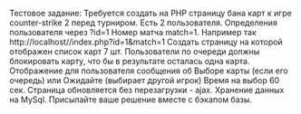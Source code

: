 Тестовое задание:
Требуется создать на PHP страницу бана карт к игре counter-strike 2 перед турниром.
Есть 2 пользователя.
Определения пользователя через ?id=1
Номер матча match=1.
Например так http://localhost//index.php?id=1&match=1
Создать страницу на которой отображен список карт 7 шт.
Пользователи по очереди должны блокировать карту, что бы в результате осталась одна
карта.
Отображение для пользователя сообщения об Выборе карты (если его очередь) или
Ожидайте (выбирает другой игрок)
Время на выбор 60 сек.
Страница обновляется без перезагрузки - ajax.
Хранение данных на MySql.
Присылайте ваше решение вместе с бэкапом базы.
